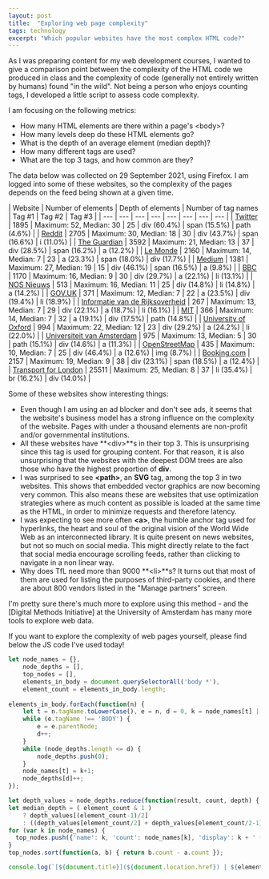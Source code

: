 ```yaml
---
layout: post
title:  "Exploring web page complexity"
tags: technology
excerpt: "Which popular websites have the most complex HTML code?"
---
```

As I was preparing content for my web development courses, I wanted to give a comparison point between the complexity of the HTML code we produced in class and the complexity of code (generally not entirely written by humans) found "in the wild".
Not being a person who enjoys counting tags, I developed a little script to assess code complexity.

I am focusing on the following metrics:
- How many HTML elements are there within a page's &lt;body&gt;?
- How many levels deep do these HTML elements go?
- What is the depth of an average element (median depth)?
- How many different tags are used?
- What are the top 3 tags, and how common are they?

The data below was collected on 29 September 2021, using Firefox.
I am logged into some of these websites, so the complexity of the pages depends on the feed being shown at a given time.

| Website | Number of elements | Depth of elements | Number of tag names | Tag #1 | Tag #2 | Tag #3 |
| --- | --- | --- | --- | --- | --- | --- | --- |
| [Twitter](https://twitter.com/home) | 1895 | Maximum: 52, Median: 30 | 25 | div (60.4%) | span (15.5%) | path (4.6%) |
| [Reddit](https://www.reddit.com/) | 2705 |  Maximum: 30, Median: 18 | 30 | div (43.7%) | span (16.6%) | i (11.0%) |
| [The Guardian](https://www.theguardian.com/international) | 3592 | Maximum: 21, Median: 13 | 37 | div (28.5%) | span (16.2%) | a (12.2%) |
| [Le Monde](https://www.lemonde.fr/) | 2160 |  Maximum: 14, Median: 7 | 23 | a (23.3%) | span (18.0%) | div (17.7%) |
| [Medium](https://medium.com/) | 1381 |  Maximum: 27, Median: 19 | 15 | div (46.1%) | span (16.5%) | a (9.8%) |
| [BBC](https://www.bbc.com/) | 1170 |  Maximum: 16, Median: 9 | 30 | div (29.7%) | a (22.1%) | li (13.1%) |
| [NOS Nieuws](https://nos.nl/nieuws) | 513 |  Maximum: 16, Median: 11 | 25 | div (14.8%) | li (14.8%) | a (14.2%) |
| [GOV.UK](https://www.gov.uk/) | 371 |  Maximum: 12, Median: 7 | 22 | a (23.5%) | div (19.4%) | li (18.9%) |
| [Informatie van de Rijksoverheid](https://www.rijksoverheid.nl/) | 267 |  Maximum: 13, Median: 7 | 29 | div (22.1%) | a (18.7%) | li (16.1%) |
| [MIT](https://web.mit.edu/) | 366 |  Maximum: 14, Median: 7 | 32 | a (19.1%) | div (17.5%) | path (14.8%) |
| [University of Oxford](https://www.ox.ac.uk/) | 994 |  Maximum: 22, Median: 12 | 23 | div (29.2%) | a (24.2%) | li (22.0%) |
| [Universiteit van Amsterdam](https://www.uva.nl/) | 975 |  Maximum: 13, Median: 5 | 30 | path (15.1%) | div (14.6%) | a (11.3%) |
| [OpenStreetMap](https://www.openstreetmap.org/) | 435 |  Maximum: 10, Median: 7 | 25 | div (46.4%) | a (12.6%) | img (8.7%) |
| [Booking.com](https://www.booking.com/) | 2157 |  Maximum: 19, Median: 9 | 38 | div (23.1%) | span (18.5%) | a (12.4%) |
| [Transport for London](https://tfl.gov.uk/) | 25511 |  Maximum: 25, Median: 8 | 37 | li (35.4%) | br (16.2%) | div (14.0%) |


Some of these websites show interesting things:

- Even though I am using an ad blocker and don't see ads, it seems that the website's business model has a strong influence on the complexity of the website.
Pages with under a thousand elements are non-profit and/or governmental institutions.
- All these websites have **&lt;div&gt;**s in their top 3.
This is unsurprising since this tag is used for grouping content.
For that reason, it is also unsurprising that the websites with the deepest DOM trees are also those who have the highest proportion of **div**.
- I was surprised to see **&lt;path&gt;**, an **SVG** tag, among the top 3 in two websites.
This shows that embedded vector graphics are now becoming very common.
This also means these are websites that use optimization strategies where as much content as possible is loaded at the same time as the HTML, in order to minimize requests and therefore latency.
- I was expecting to see more often **&lt;a&gt;**, the humble anchor tag used for hyperlinks, the heart and soul of the original vision of the World Wide Web as an interconnected library.
It is quite present on news websites, but not so much on social media.
This might directly relate to the fact that social media encourage scrolling feeds, rather than clicking to navigate in a non linear way.
- Why does TfL need more than 9000 **&lt;li&gt;**s?
It turns out that most of them are used for listing the purposes of third-party cookies, and there are about 800 vendors listed in the "Manage partners" screen.

I'm pretty sure there's much more to explore using this method - and the [Digital Methods Initiative] at the University of Amsterdam has many more tools to explore web data.

If you want to explore the complexity of web pages yourself, please find below the JS code I've used today!

```js
let node_names = {},
    node_depths = [],
    top_nodes = [],
    elements_in_body = document.querySelectorAll('body *'),
    element_count = elements_in_body.length;
    
elements_in_body.forEach(function(n) {
    let t = n.tagName.toLowerCase(), e = n, d = 0, k = node_names[t] || 0;
    while (e.tagName !== 'BODY') {
        e = e.parentNode;
        d++;
    }
    while (node_depths.length <= d) {
        node_depths.push(0);
    }
    node_names[t] = k+1;
    node_depths[d]++;
});

let depth_values = node_depths.reduce(function(result, count, depth) { return result.concat(Array(count).fill(depth)) }, []);
let median_depth = ( element_count & 1 )
    ? depth_values[(element_count-1)/2]
    : ((depth_values[element_count/2] + depth_values[element_count/2-1])/2);
for (var k in node_names) {
  top_nodes.push({'name': k, 'count': node_names[k], 'display': k + ' (' + (100*node_names[k]/element_count).toFixed(1) + '%)' });
}
top_nodes.sort(function(a, b) { return b.count - a.count });

console.log(`[${document.title}](${document.location.href}) | ${element_count} |  Maximum: ${node_depths.length}, Median: ${median_depth} | ${top_nodes.length} | ${top_nodes[0].display} | ${top_nodes[1].display} | ${top_nodes[2].display}`);
```
